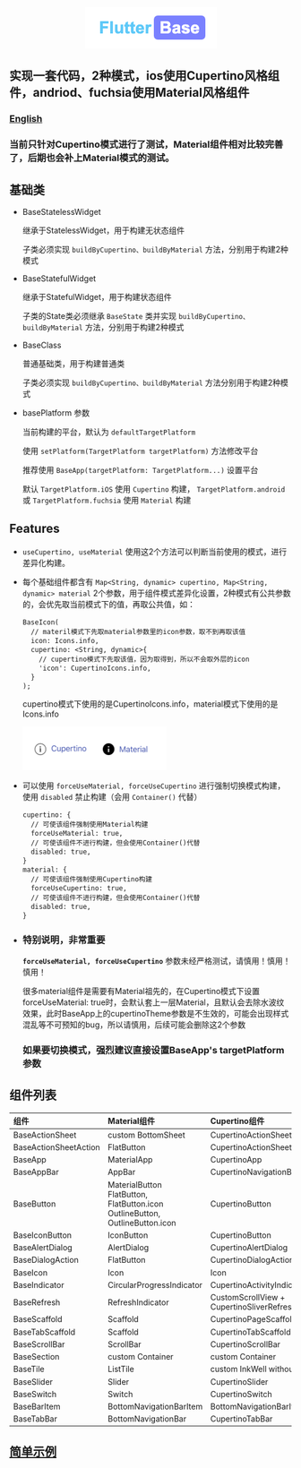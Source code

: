 <p align="center">
  <img src="https://github.com/nillnil/flutter_base/blob/master/screenshot/logo.png?raw=true" alt="logo">
</p>


## 实现一套代码，2种模式，ios使用Cupertino风格组件，andriod、fuchsia使用Material风格组件


### [English](./README-EN.md)

### 当前只针对Cupertino模式进行了测试，Material组件相对比较完善了，后期也会补上Material模式的测试。

## 基础类
* BaseStatelessWidget

  继承于StatelessWidget，用于构建无状态组件

  子类必须实现 `buildByCupertino、buildByMaterial` 方法，分别用于构建2种模式

* BaseStatefulWidget

  继承于StatefulWidget，用于构建状态组件

  子类的State类必须继承 `BaseState` 类并实现  `buildByCupertino、buildByMaterial` 方法，分别用于构建2种模式

* BaseClass

  普通基础类，用于构建普通类

  子类必须实现 `buildByCupertino、buildByMaterial` 方法分别用于构建2种模式

* basePlatform 参数

  当前构建的平台，默认为 `defaultTargetPlatform` 

  使用 `setPlatform(TargetPlatform targetPlatform)` 方法修改平台

  推荐使用  `BaseApp(targetPlatform: TargetPlatform...)` 设置平台

  默认 `TargetPlatform.iOS` 使用 `Cupertino` 构建， `TargetPlatform.android` 或 `TargetPlatform.fuchsia` 使用 `Material` 构建


## Features
* `useCupertino, useMaterial` 
  使用这2个方法可以判断当前使用的模式，进行差异化构建。

* 每个基础组件都含有 `Map<String, dynamic> cupertino, Map<String, dynamic> material` 2个参数，用于组件模式差异化设置，2种模式有公共参数的，会优先取当前模式下的值，再取公共值，如：

      BaseIcon(
        // materil模式下先取material参数里的icon参数，取不到再取该值
        icon: Icons.info,
        cupertino: <String, dynamic>{
          // cupertino模式下先取该值，因为取得到，所以不会取外层的icon
          'icon': CupertinoIcons.info,
        }
      );

    cupertino模式下使用的是CupertinoIcons.info，material模式下使用的是Icons.info

  <img src="https://github.com/nillnil/flutter_base/blob/master/screenshot/features_demo.png?raw=true" alt="features_demo" width="256" height="78">

* 可以使用 `forceUseMaterial, forceUseCupertino` 进行强制切换模式构建，使用 `disabled` 禁止构建（会用 `Container()` 代替）

      cupertino: {
        // 可使该组件强制使用Material构建
        forceUseMaterial: true,
        // 可使该组件不进行构建，但会使用Container()代替
        disabled: true,
      }
      material: {
        // 可使该组件强制使用Cupertino构建
        forceUseCupertino: true,
        // 可使该组件不进行构建，但会使用Container()代替
        disabled: true,
      }

* ### 特别说明，非常重要

    **`forceUseMaterial, forceUseCupertino`** 参数未经严格测试，请慎用！慎用！慎用！

    很多material组件是需要有Material祖先的，在Cupertino模式下设置forceUseMaterial: true时，会默认套上一层Material，且默认会去除水波纹效果，此时BaseApp上的cupertinoTheme参数是不生效的，可能会出现样式混乱等不可预知的bug，所以请慎用，后续可能会删除这2个参数

    ### 如果要切换模式，强烈建议直接设置BaseApp's targetPlatform参数


## 组件列表
|组件|Material组件|Cupertino组件|
|:---------------|:--------|:----------|
|BaseActionSheet|custom BottomSheet|CupertinoActionSheet|
|BaseActionSheetAction|FlatButton|CupertinoActionSheetAction|
|BaseApp|MaterialApp|CupertinoApp|
|BaseAppBar|AppBar|CupertinoNavigationBar|
|BaseButton|MaterialButton<br>FlatButton, FlatButton.icon<br>OutlineButton, OutlineButton.icon|CupertinoButton|
|BaseIconButton|IconButton|CupertinoButton|
|BaseAlertDialog|AlertDialog|CupertinoAlertDialog|
|BaseDialogAction|FlatButton|CupertinoDialogAction|
|BaseIcon|Icon|Icon|
|BaseIndicator|CircularProgressIndicator|CupertinoActivityIndicator|
|BaseRefresh|RefreshIndicator|CustomScrollView + CupertinoSliverRefreshControl|
|BaseScaffold|Scaffold|CupertinoPageScaffold|
|BaseTabScaffold|Scaffold|CupertinoTabScaffold|
|BaseScrollBar|ScrollBar|CupertinoScrollBar|
|BaseSection|custom Container|custom Container|
|BaseTile|ListTile|custom InkWell without splash|
|BaseSlider|Slider|CupertinoSlider|
|BaseSwitch|Switch|CupertinoSwitch|
|BaseBarItem|BottomNavigationBarItem|BottomNavigationBarItem|
|BaseTabBar|BottomNavigationBar|CupertinoTabBar|

## [简单示例](./example/)
